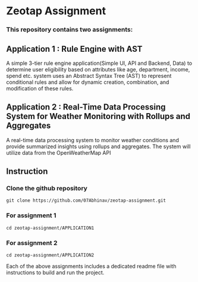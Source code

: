# Zeotap Assignment
### This repository contains two assignments:
## Application 1 : Rule Engine with AST 
A simple 3-tier rule engine application(Simple UI, API and Backend, Data) to determine user eligibility based on attributes like age, department, income, spend etc. system uses an Abstract Syntax Tree (AST) to represent conditional rules and allow for dynamic
creation, combination, and modification of these rules.
## Application 2 : Real-Time Data Processing System for Weather Monitoring with Rollups and Aggregates
A real-time data processing system to monitor weather conditions and provide
summarized insights using rollups and aggregates. The system will utilize data from the
OpenWeatherMap API


## Instruction
### Clone the github repository
    git clone https://github.com/07Abhinav/zeotap-assignment.git 
### For assignment 1
    cd zeotap-assignment/APPLICATION1
### For assignment 2
    cd zeotap-assignment/APPLICATION2

Each of the above assignments includes a dedicated readme file with instructions to build and run the project.
